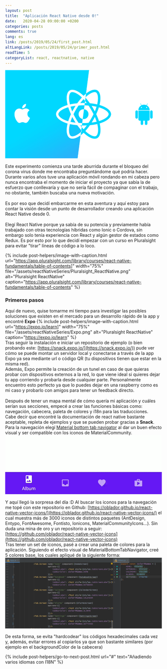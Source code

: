 ```yaml
---
layout: post
title:  "Aplicación React Native desde 0!"
date:   2020-04-28 09:00:00 +0200
categories: posts
comments: true
lang: es
link: /posts/2019/05/24/first_post.html
altLangLink: /posts/2019/05/24/primer_post.html
readTime: 5
categoryList: react, reactnative, native
---
```

![x-large header](/assets/reactNativeSeries/ReactNative.png)

Este experimento comienza una tarde aburrida durante el bloqueo del corona virus donde me encontraba preguntándome qué podría hacer. 
Durante varios años tuve una aplicación móvil rondando en mi cabeza pero nunca encontraba el momento de iniciar el proyecto ya que sabía la de esfuerzo que conllevaría y que no sería fácil de compaginar con el trabajo, no obstante, también buscaba una nueva motivación.
<br>
<br>
Es por eso que decidí embarcarme en esta aventura y aquí estoy para contar la visión desde un punto de desarrollador creando una aplicación React Native desde 0.
<br>
<br>
Elegí React Native porque ya sabía de su potencia y previamente había trabajado con otras tecnologías híbridas como Ionic o Cordova, sin embargo solo tenía experiencia con React y algún gestor de estados como Redux.
Es por esto por lo que decidí empezar con un curso en Pluralsight para evitar "tirar" líneas de código a lo loco.

{% include post-helpers/image-with-caption.html url="https://app.pluralsight.com/library/courses/react-native-fundamentals/table-of-contents]" width="75%" 
file="/assets/reactNativeSeries/Pluralsight_ReactNative.png" alt="Pluralsight ReactNative" caption="https://app.pluralsight.com/library/courses/react-native-fundamentals/table-of-contents" %}

### Primeros pasos
Aquí de nuevo, quise tomarme mi tiempo para investigar las posibles soluciones que existen en el mercado para un desarrollo rápido de la app y encontré **Expo**
{% include post-helpers/image-with-caption.html url="https://expo.io/learn]" width="75%" 
file="/assets/reactNativeSeries/Expo.png" alt="Pluralsight ReactNative" caption="https://expo.io/learn" %}
<br>
Tras seguir la instalación e iniciar un repositorio de ejemplo (o bien probando este: [https://snack.expo.io/](https://snack.expo.io/)) pude ver cómo se puede montar un servidor local y conectarse a través de la app Expo ya sea mediante url o código QR (tu dispositivos tienen que estar en la misma red).
<br>
Además, Expo permite la creación de un tunel en caso de que quieras probar con dispositivos externos a la red, lo que viene ideal si quieres dejar tu app corriendo y probarla desde cualquier parte. Personalmente encuentro esto perfecto ya que lo puedes dejar en una raspberry como es mi caso y probarlo con amigos para tener un feedback directo. 
<br>
<br>
Después de tener un mapa mental de cómo quería mi aplicación y cuáles serían sus secciones, empecé a crear las funciones básicas como: navegación, cabecera, paleta de colores y i18n para las traducciones.
<br>
Cabe decir que encontré la documentación de react native bastante aceptable, repleta de ejemplos y que se pueden probar gracias a **Snack**. Para la navegación elegí [Material bottom tab navigator](https://reactnavigation.org/docs/material-bottom-tab-navigator) al dar un buen efecto visual y ser compatible con los iconos de MaterialCommunity.
![x-small header](/assets/reactNativeSeries/material-bottom-tabs.gif)

Y aquí llegó la sorpresa del día :D Al buscar los iconos para la navegación me topé con este repositorio en Github: [https://oblador.github.io/react-native-vector-icons/](https://oblador.github.io/react-native-vector-icons/) el cual muestra más de 3000 iconos de distintos paquetes (AntDesign, Entypo, FontAwesome, Fontisto, Ionicons, MaterialCommunityIcons...). Sin duda una mina de oro y un repositorio a seguir: [https://github.com/oblador/react-native-vector-icons](https://github.com/oblador/react-native-vector-icons)
<br>
Tras tener un set de iconos, pasé a crear una paleta de colores para la aplicación. Siguiendo el efecto visual de MaterialBottomTabNavigator, creé 5 colores base, los cuales apliqué de la siguiente forma:
![x-medium header](/assets/reactNativeSeries/ColorPalette.png)

De esta forma, se evita "hardcodear" los códigos hexadecimales cada vez y, además, evitar errores al copiarlos ya que son bastante similares (por ejemplo en el backgroundColor de la cabecera)


{% include post-helpers/go-to-next-post.html url="#" text="Añadiendo varios idiomas con I18N" %}
<br>

